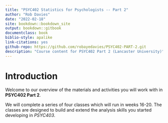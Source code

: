 ```yaml
---
title: "PSYC402 Statistics for Psychologists -- Part 2"
author: "Rob Davies"
date: "2022-02-18"
site: bookdown::bookdown_site
output: bookdown::gitbook
documentclass: book
biblio-style: apalike
link-citations: yes
github-repo: https://github.com/robayedavies/PSYC402-PART-2.git
description: "Course content for PSYC402 Part 2 (Lancaster University)"
---
```


# Introduction

Welcome to our overview of the materials and activities you will work with in **PSYC402 Part 2**.

We will complete a series of four classes which will run in weeks 16-20.
The classes are designed to build and extend the analysis skills you started developing in *PSYC403*.
